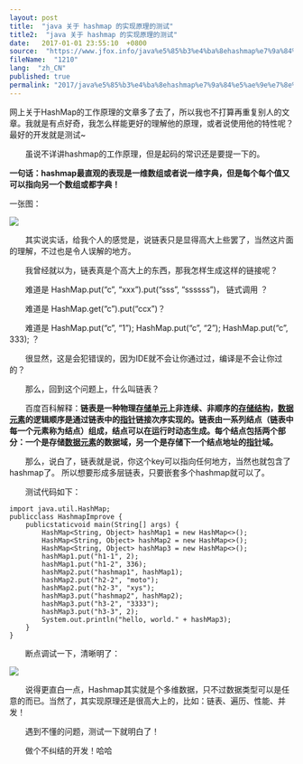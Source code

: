 ```yaml
---
layout: post
title:  "java 关于 hashmap 的实现原理的测试"
title2:  "java 关于 hashmap 的实现原理的测试"
date:   2017-01-01 23:55:10  +0800
source:  "https://www.jfox.info/java%e5%85%b3%e4%ba%8ehashmap%e7%9a%84%e5%ae%9e%e7%8e%b0%e5%8e%9f%e7%90%86%e7%9a%84%e6%b5%8b%e8%af%95.html"
fileName:  "1210"
lang:  "zh_CN"
published: true
permalink: "2017/java%e5%85%b3%e4%ba%8ehashmap%e7%9a%84%e5%ae%9e%e7%8e%b0%e5%8e%9f%e7%90%86%e7%9a%84%e6%b5%8b%e8%af%95.html"
---
```


网上关于HashMap的工作原理的文章多了去了，所以我也不打算再重复别人的文章。我就是有点好奇，我怎么样能更好的理解他的原理，或者说使用他的特性呢？最好的开发就是测试~

　　虽说不详讲hashmap的工作原理，但是起码的常识还是要提一下的。

**一句话：hashmap最直观的表现是一维数组或者说一维字典，但是每个每个值又可以指向另一个数组或都字典！**

一张图：

![](39f0a75.png)

　　其实说实话，给我个人的感觉是，说链表只是显得高大上些罢了，当然这片面的理解，不过也是令人误解的地方。

　　我曾经就以为，链表真是个高大上的东西，那我怎样生成这样的链接呢？

　　难道是 HashMap.put(“c”, “xxx”).put(“sss”, “ssssss”)， 链式调用 ？

　　难道是 HashMap.get(“c”).put(“ccx”)？

　　难道是 HashMap.put(“c”, “1”); HashMap.put(“c”, “2”); HashMap.put(“c”, 333); ？

　　很显然，这是会犯错误的，因为IDE就不会让你通过过，编译是不会让你过的？

　　那么，回到这个问题上，什么叫链表？

　　百度百科解释：**链表是一种物理[存储单元](https://www.jfox.info/go.php?url=http://baike.baidu.com/item/%E5%AD%98%E5%82%A8%E5%8D%95%E5%85%83)上非连续、非顺序的[存储结构](https://www.jfox.info/go.php?url=http://baike.baidu.com/item/%E5%AD%98%E5%82%A8%E7%BB%93%E6%9E%84)，[数据元素](https://www.jfox.info/go.php?url=http://baike.baidu.com/item/%E6%95%B0%E6%8D%AE%E5%85%83%E7%B4%A0)的逻辑顺序是通过链表中的[指针](https://www.jfox.info/go.php?url=http://baike.baidu.com/item/%E6%8C%87%E9%92%88)链接次序实现的。链表由一系列结点（链表中每一个元素称为结点）组成，结点可以在运行时动态生成。每个结点包括两个部分：一个是存储[数据元素](https://www.jfox.info/go.php?url=http://baike.baidu.com/item/%E6%95%B0%E6%8D%AE%E5%85%83%E7%B4%A0)的数据域，另一个是存储下一个结点地址的[指针](https://www.jfox.info/go.php?url=http://baike.baidu.com/item/%E6%8C%87%E9%92%88)域。**

　　那么，说白了，链表就是说，你这个key可以指向任何地方，当然也就包含了hashmap了。 所以想要形成多层链表，只要嵌套多个hashmap就可以了。

　　测试代码如下：

    import java.util.HashMap;
    publicclass HashmapImprove {
        publicstaticvoid main(String[] args) {
            HashMap<String, Object> hashMap1 = new HashMap<>();
            HashMap<String, Object> hashMap2 = new HashMap<>();
            HashMap<String, Object> hashMap3 = new HashMap<>();
            hashMap1.put("h1-1", 2);
            hashMap1.put("h1-2", 336);
            hashMap2.put("hashmap1", hashMap1);
            hashMap2.put("h2-2", "moto");
            hashMap2.put("h2-3", "xys");
            hashMap3.put("hashmap2", hashMap2);
            hashMap3.put("h3-2", "3333");
            hashMap3.put("h3-3", 2);
            System.out.println("hello, world." + hashMap3);
        }
    }

　　断点调试一下，清晰明了：

![](967ff89.png)

　　说得更直白一点，Hashmap其实就是个多维数据，只不过数据类型可以是任意的而已。当然了，其实现原理还是很高大上的，比如：链表、遍历、性能、并发！

　　遇到不懂的问题，测试一下就明白了！

　　做个不纠结的开发！哈哈
